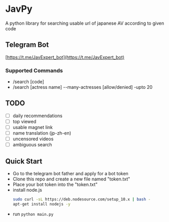 # JavPy
A python library for searching usable url of japanese AV according to given code

## Telegram Bot
[https://t.me/JavExpert_bot](https://t.me/JavExpert_bot)

### Supported Commands
* /search \[code\]
* /search \[actress name\] --many-actresses \[allow/denied\] -upto 20

## TODO

* [ ] daily recommendations
* [ ] top viewed
* [ ] usable magnet link
* [ ] name translation (jp-zh-en)
* [ ] uncensored videos
* [ ] ambiguous search

## Quick Start
* Go to the telegram bot father and apply for a bot token
* Clone this repo and create a new file named "token.txt"
* Place your bot token into the "token.txt"
* install node.js 
    ```bash
    sudo curl -sL https://deb.nodesource.com/setup_10.x | bash -
    apt-get install nodejs -y
    ```
* run `python main.py`
